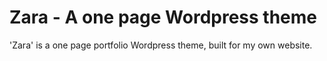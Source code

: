 # Zara - A one page Wordpress theme
'Zara' is a one page portfolio Wordpress theme, built for my own website.
